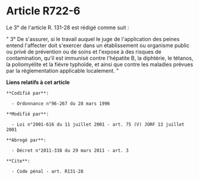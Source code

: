 # Article R722-6

Le 3° de l'article R. 131-28 est rédigé comme suit :

" 3° De s'assurer, si le travail auquel le juge de l'application des peines entend l'affecter doit s'exercer dans un
établissement ou organisme public ou privé de prévention ou de soins et l'expose à des risques de contamination, qu'il est
immunisé contre l'hépatite B, la diphtérie, le tétanos, la poliomyélite et la fièvre typhoïde, et ainsi que contre les
maladies prévues par la réglementation applicable localement. "

**Liens relatifs à cet article**

	**Codifié par**:

	  - Ordonnance n°96-267 du 28 mars 1996

	**Modifié par**:

	  - Loi n°2001-616 du 11 juillet 2001 - art. 75 (V) JORF 13 juillet 2001

	**Abrogé par**:

	  - Décret n°2011-338 du 29 mars 2011 - art. 3

	**Cite**:

	  - Code pénal - art. R131-28
